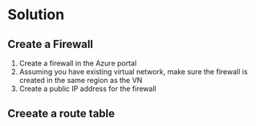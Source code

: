 # Solution

## Create a Firewall
1. Create a firewall in the Azure portal
2. Assuming you have existing virtual network, make sure the firewall is created in the same region as the VN
3. Create a public IP address for the firewall

## Creeate a route table

